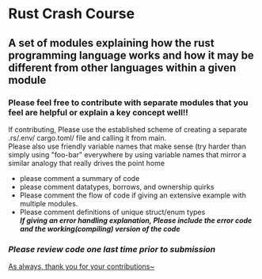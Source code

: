 # Rust Crash Course
## A set of modules explaining how the rust programming language works and how it may be different from other languages within a given module

### Please feel free to contribute with separate modules that you feel are helpful or explain a key concept well!! 

If contributing, Please use the established scheme of creating a separate .rs/.env/ cargo.toml/ file and calling it from main. <br>
Please also use friendly variable names that make sense (try harder than simply using "foo-bar" everywhere by using variable names
that mirror a similar analogy that really drives the point home<br>
 - please comment a summary of code 
 - please comment datatypes, borrows, and ownership quirks
 - Please comment the flow of code if giving an extensive example with multiple modules. 
 - Please comment definitions of unique struct/enum types<br>
<i>**If giving an error handling explanation, Please include the error code and the working(compiling) version of the code**</i>
### <b><i>Please review code one last time prior to submission</i></b>

<u>As always, thank you for your contributions~</u>
